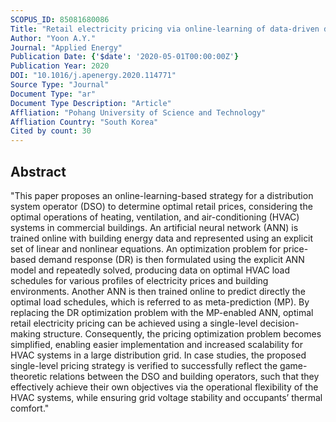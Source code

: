 ```yaml
---
SCOPUS_ID: 85081680086
Title: "Retail electricity pricing via online-learning of data-driven demand response of HVAC systems"
Author: "Yoon A.Y."
Journal: "Applied Energy"
Publication Date: {'$date': '2020-05-01T00:00:00Z'}
Publication Year: 2020
DOI: "10.1016/j.apenergy.2020.114771"
Source Type: "Journal"
Document Type: "ar"
Document Type Description: "Article"
Affliation: "Pohang University of Science and Technology"
Affliation Country: "South Korea"
Cited by count: 30
---
```


## Abstract
"This paper proposes an online-learning-based strategy for a distribution system operator (DSO) to determine optimal retail prices, considering the optimal operations of heating, ventilation, and air-conditioning (HVAC) systems in commercial buildings. An artificial neural network (ANN) is trained online with building energy data and represented using an explicit set of linear and nonlinear equations. An optimization problem for price-based demand response (DR) is then formulated using the explicit ANN model and repeatedly solved, producing data on optimal HVAC load schedules for various profiles of electricity prices and building environments. Another ANN is then trained online to predict directly the optimal load schedules, which is referred to as meta-prediction (MP). By replacing the DR optimization problem with the MP-enabled ANN, optimal retail electricity pricing can be achieved using a single-level decision-making structure. Consequently, the pricing optimization problem becomes simplified, enabling easier implementation and increased scalability for HVAC systems in a large distribution grid. In case studies, the proposed single-level pricing strategy is verified to successfully reflect the game-theoretic relations between the DSO and building operators, such that they effectively achieve their own objectives via the operational flexibility of the HVAC systems, while ensuring grid voltage stability and occupants’ thermal comfort."
